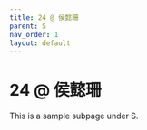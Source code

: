 ```yaml
---
title: 24 @ 侯懿珊
parent: S
nav_order: 1
layout: default
---
```


# 24 @ 侯懿珊

This is a sample subpage under S.
